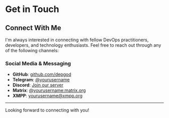 # Get in Touch

## Connect With Me

I'm always interested in connecting with fellow DevOps practitioners, developers, and technology enthusiasts. Feel free to reach out through any of the following channels:

### Social Media & Messaging

- **GitHub**: [github.com/depgod](https://github.com/depgod)
- **Telegram**: [@yourusername](https://t.me/yourusername)
- **Discord**: [Join our server](https://discord.gg/yourinvite)
- **Matrix**: [@yourusername:matrix.org](https://matrix.to/#/@yourusername:matrix.org)
- **XMPP**: [yourusername@xmpp.org](xmpp:yourusername@xmpp.org)

---

Looking forward to connecting with you!
